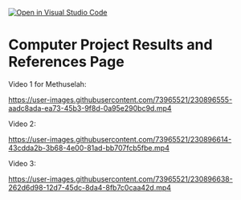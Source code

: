 [![Open in Visual Studio Code](https://classroom.github.com/assets/open-in-vscode-c66648af7eb3fe8bc4f294546bfd86ef473780cde1dea487d3c4ff354943c9ae.svg)](https://classroom.github.com/online_ide?assignment_repo_id=10506314&assignment_repo_type=AssignmentRepo)
# Computer Project Results and References Page

Video 1 for Methuselah:

https://user-images.githubusercontent.com/73965521/230896555-aadc8ada-ea73-45b3-9f8d-0a95e290bc9d.mp4

Video 2:

https://user-images.githubusercontent.com/73965521/230896614-43cdda2b-3b68-4e00-81ad-bb707fcb5fbe.mp4

Video 3:

https://user-images.githubusercontent.com/73965521/230896638-262d6d98-12d7-45dc-8da4-8fb7c0caa42d.mp4




